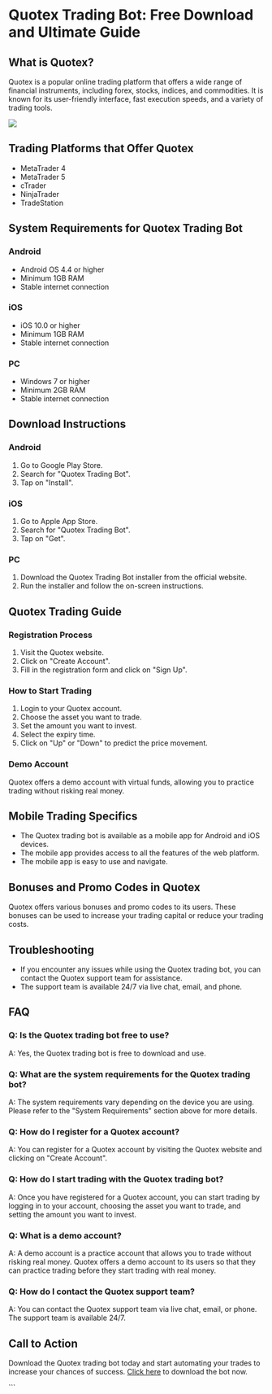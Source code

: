 # Quotex Trading Bot: Free Download and Ultimate Guide

## What is Quotex?

Quotex is a popular online trading platform that offers a wide range of
financial instruments, including forex, stocks, indices, and
commodities. It is known for its user-friendly interface, fast execution
speeds, and a variety of trading tools.

[![](https://static.quotex.io/files/1_en/300_250.jpg)](https://traff.sbs/brokerqxsignupf)

## Trading Platforms that Offer Quotex

-   MetaTrader 4
-   MetaTrader 5
-   cTrader
-   NinjaTrader
-   TradeStation

## System Requirements for Quotex Trading Bot

### Android

-   Android OS 4.4 or higher
-   Minimum 1GB RAM
-   Stable internet connection

### iOS

-   iOS 10.0 or higher
-   Minimum 1GB RAM
-   Stable internet connection

### PC

-   Windows 7 or higher
-   Minimum 2GB RAM
-   Stable internet connection

## Download Instructions

### Android

1.  Go to Google Play Store.
2.  Search for "Quotex Trading Bot".
3.  Tap on "Install".

### iOS

1.  Go to Apple App Store.
2.  Search for "Quotex Trading Bot".
3.  Tap on "Get".

### PC

1.  Download the Quotex Trading Bot installer from the official website.
2.  Run the installer and follow the on-screen instructions.

## Quotex Trading Guide

### Registration Process

1.  Visit the Quotex website.
2.  Click on "Create Account".
3.  Fill in the registration form and click on "Sign Up".

### How to Start Trading

1.  Login to your Quotex account.
2.  Choose the asset you want to trade.
3.  Set the amount you want to invest.
4.  Select the expiry time.
5.  Click on "Up" or "Down" to predict the price movement.

### Demo Account

Quotex offers a demo account with virtual funds, allowing you to
practice trading without risking real money.

## Mobile Trading Specifics

-   The Quotex trading bot is available as a mobile app for Android and
    iOS devices.
-   The mobile app provides access to all the features of the web
    platform.
-   The mobile app is easy to use and navigate.

## Bonuses and Promo Codes in Quotex

Quotex offers various bonuses and promo codes to its users. These
bonuses can be used to increase your trading capital or reduce your
trading costs.

## Troubleshooting

-   If you encounter any issues while using the Quotex trading bot, you
    can contact the Quotex support team for assistance.
-   The support team is available 24/7 via live chat, email, and phone.

## FAQ

### Q: Is the Quotex trading bot free to use?

A: Yes, the Quotex trading bot is free to download and use.

### Q: What are the system requirements for the Quotex trading bot?

A: The system requirements vary depending on the device you are using.
Please refer to the "System Requirements" section above for more
details.

### Q: How do I register for a Quotex account?

A: You can register for a Quotex account by visiting the Quotex website
and clicking on "Create Account".

### Q: How do I start trading with the Quotex trading bot?

A: Once you have registered for a Quotex account, you can start trading
by logging in to your account, choosing the asset you want to trade, and
setting the amount you want to invest.

### Q: What is a demo account?

A: A demo account is a practice account that allows you to trade without
risking real money. Quotex offers a demo account to its users so that
they can practice trading before they start trading with real money.

### Q: How do I contact the Quotex support team?

A: You can contact the Quotex support team via live chat, email, or
phone. The support team is available 24/7.

## Call to Action

Download the Quotex trading bot today and start automating your trades
to increase your chances of success. [Click
here](\%22https://traff.sbs/quotexonelink\%22) to download the bot now.

\`\`\`

